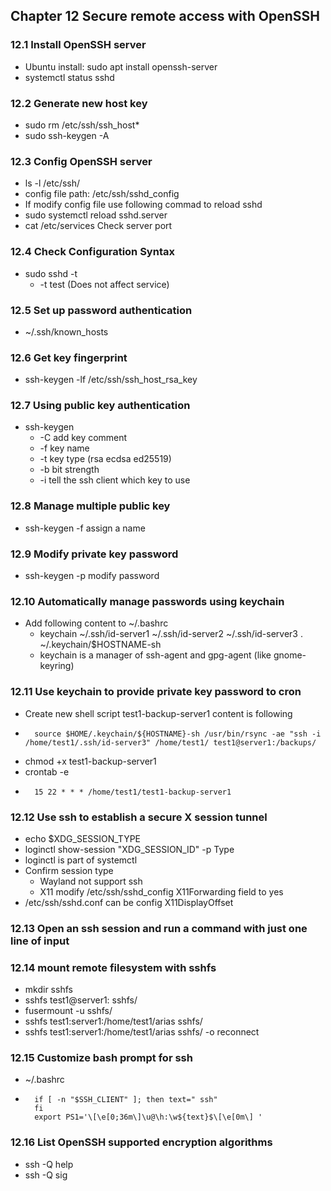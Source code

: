 ## Chapter 12 Secure remote access with OpenSSH
### 12.1 Install OpenSSH server
* Ubuntu install: sudo apt install openssh-server
* systemctl status sshd
### 12.2 Generate new host key
* sudo rm /etc/ssh/ssh_host*
* sudo ssh-keygen -A
### 12.3 Config OpenSSH server
* ls -l /etc/ssh/
* config file path: /etc/ssh/sshd_config
* If modify config file use following commad to reload sshd
* sudo systemctl reload sshd.server
* cat /etc/services  Check server port
### 12.4 Check Configuration Syntax
* sudo sshd -t
  * -t test (Does not affect service)
### 12.5 Set up password authentication
* ~/.ssh/known_hosts
### 12.6 Get key fingerprint
* ssh-keygen -lf /etc/ssh/ssh_host_rsa_key
### 12.7 Using public key authentication
* ssh-keygen
  * -C  add key comment
  * -f key name
  * -t key type (rsa ecdsa ed25519)
  * -b bit strength
  * -i tell the ssh client which key to use
### 12.8 Manage multiple public key
* ssh-keygen -f assign a name
### 12.9 Modify private key password
* ssh-keygen -p modify password
### 12.10 Automatically manage passwords using keychain
* Add following content to ~/.bashrc
  * keychain ~/.ssh/id-server1 ~/.ssh/id-server2 ~/.ssh/id-server3 . ~/.keychain/$HOSTNAME-sh
  * keychain is a manager of ssh-agent and gpg-agent (like gnome-keyring)
### 12.11 Use keychain to provide private key password to cron
* Create new shell script test1-backup-server1 content is following
* ``` #!/usr/bin/env bash
    source $HOME/.keychain/${HOSTNAME}-sh /usr/bin/rsync -ae "ssh -i /home/test1/.ssh/id-server3" /home/test1/ test1@server1:/backups/
* chmod +x test1-backup-server1
* crontab -e
* ```#
    15 22 * * * /home/test1/test1-backup-server1
### 12.12 Use ssh to establish a secure X session tunnel
* echo $XDG_SESSION_TYPE
* loginctl show-session "XDG_SESSION_ID" -p Type
* loginctl is part of systemctl
* Confirm session type
  * Wayland not support ssh
  * X11 modify /etc/ssh/sshd_config X11Forwarding field to yes
* /etc/ssh/sshd.conf can be config X11DisplayOffset
### 12.13 Open an ssh session and run a command with just one line of input
### 12.14 mount remote filesystem with sshfs
* mkdir sshfs
* sshfs test1@server1: sshfs/
* fusermount -u sshfs/
* sshfs test1:server1:/home/test1/arias sshfs/
* sshfs test1:server1:/home/test1/arias sshfs/ -o reconnect
### 12.15 Customize bash prompt for ssh
* ~/.bashrc
* ```
    if [ -n "$SSH_CLIENT" ]; then text=" ssh"
    fi
    export PS1='\[\e[0;36m\]\u@\h:\w${text}$\[\e[0m\] '
### 12.16 List OpenSSH supported encryption algorithms
* ssh -Q help
* ssh -Q sig